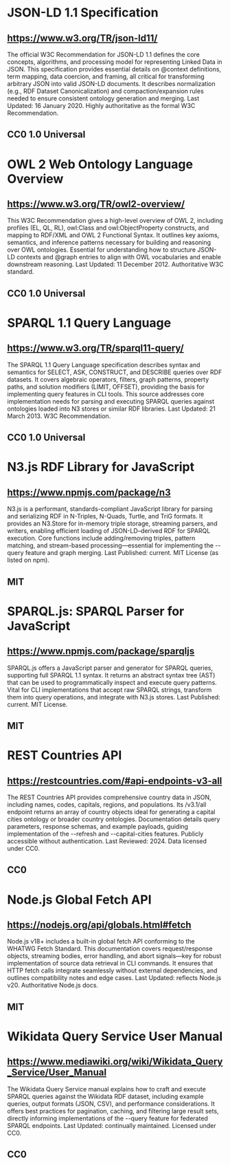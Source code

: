 # JSON-LD 1.1 Specification
## https://www.w3.org/TR/json-ld11/
The official W3C Recommendation for JSON-LD 1.1 defines the core concepts, algorithms, and processing model for representing Linked Data in JSON. This specification provides essential details on @context definitions, term mapping, data coercion, and framing, all critical for transforming arbitrary JSON into valid JSON-LD documents. It describes normalization (e.g., RDF Dataset Canonicalization) and compaction/expansion rules needed to ensure consistent ontology generation and merging. Last Updated: 16 January 2020. Highly authoritative as the formal W3C Recommendation.
## CC0 1.0 Universal

# OWL 2 Web Ontology Language Overview
## https://www.w3.org/TR/owl2-overview/
This W3C Recommendation gives a high-level overview of OWL 2, including profiles (EL, QL, RL), owl:Class and owl:ObjectProperty constructs, and mapping to RDF/XML and OWL 2 Functional Syntax. It outlines key axioms, semantics, and inference patterns necessary for building and reasoning over OWL ontologies. Essential for understanding how to structure JSON-LD contexts and @graph entries to align with OWL vocabularies and enable downstream reasoning. Last Updated: 11 December 2012. Authoritative W3C standard.
## CC0 1.0 Universal

# SPARQL 1.1 Query Language
## https://www.w3.org/TR/sparql11-query/
The SPARQL 1.1 Query Language specification describes syntax and semantics for SELECT, ASK, CONSTRUCT, and DESCRIBE queries over RDF datasets. It covers algebraic operators, filters, graph patterns, property paths, and solution modifiers (LIMIT, OFFSET), providing the basis for implementing query features in CLI tools. This source addresses core implementation needs for parsing and executing SPARQL queries against ontologies loaded into N3 stores or similar RDF libraries. Last Updated: 21 March 2013. W3C Recommendation.
## CC0 1.0 Universal

# N3.js RDF Library for JavaScript
## https://www.npmjs.com/package/n3
N3.js is a performant, standards-compliant JavaScript library for parsing and serializing RDF in N-Triples, N-Quads, Turtle, and TriG formats. It provides an N3.Store for in-memory triple storage, streaming parsers, and writers, enabling efficient loading of JSON-LD–derived RDF for SPARQL execution. Core functions include adding/removing triples, pattern matching, and stream-based processing—essential for implementing the --query feature and graph merging. Last Published: current. MIT License (as listed on npm).
## MIT

# SPARQL.js: SPARQL Parser for JavaScript
## https://www.npmjs.com/package/sparqljs
SPARQL.js offers a JavaScript parser and generator for SPARQL queries, supporting full SPARQL 1.1 syntax. It returns an abstract syntax tree (AST) that can be used to programmatically inspect and execute query patterns. Vital for CLI implementations that accept raw SPARQL strings, transform them into query operations, and integrate with N3.js stores. Last Published: current. MIT License.
## MIT

# REST Countries API
## https://restcountries.com/#api-endpoints-v3-all
The REST Countries API provides comprehensive country data in JSON, including names, codes, capitals, regions, and populations. Its /v3.1/all endpoint returns an array of country objects ideal for generating a capital cities ontology or broader country ontologies. Documentation details query parameters, response schemas, and example payloads, guiding implementation of the --refresh and --capital-cities features. Publicly accessible without authentication. Last Reviewed: 2024. Data licensed under CC0.
## CC0

# Node.js Global Fetch API
## https://nodejs.org/api/globals.html#fetch
Node.js v18+ includes a built-in global fetch API conforming to the WHATWG Fetch Standard. This documentation covers request/response objects, streaming bodies, error handling, and abort signals—key for robust implementation of source data retrieval in CLI commands. It ensures that HTTP fetch calls integrate seamlessly without external dependencies, and outlines compatibility notes and edge cases. Last Updated: reflects Node.js v20. Authoritative Node.js docs.
## MIT

# Wikidata Query Service User Manual
## https://www.mediawiki.org/wiki/Wikidata_Query_Service/User_Manual
The Wikidata Query Service manual explains how to craft and execute SPARQL queries against the Wikidata RDF dataset, including example queries, output formats (JSON, CSV), and performance considerations. It offers best practices for pagination, caching, and filtering large result sets, directly informing implementations of the --query feature for federated SPARQL endpoints. Last Updated: continually maintained. Licensed under CC0.
## CC0